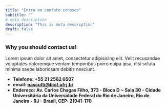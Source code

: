 ```yaml
---
title: "Entre em contato conosco"
subtitle: ""
# meta description
description: "This is meta description"
draft: false
---
```



### Why you should contact us!
Lorem ipsum dolor sit amet, consectetur adipisicing elit. Velit recusandae voluptates doloremque veniam temporibus porro culpa ipsa, nisi soluta minima saepe laboriosam debitis nesciunt.

* **Telefone: +55 21 2562 6507** 
* **email: pascutti@biof.ufrj.br**
* **Endereço: Av. Carlos Chagas Filho, 373 - Bloco D ~ Sala 30 - Cidade Universitária da Universidade Federal do Rio de Janeiro, Rio de Janeiro - RJ - Brasil, CEP: 21941-170**
